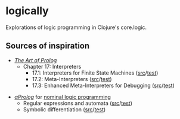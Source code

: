 # logically

Explorations of logic programming in Clojure's core.logic.

## Sources of inspiration

* [_The Art of Prolog_](http://books.google.ch/books?id=w-XjuvpOrjMC&lpg=PP1&pg=PP1#v=onepage&q&f=false)
  * Chapter 17: Interpreters
     * 17.1: Interpreters for Finite State Machines ([src](src/logically/art/interpreters/fsm.clj)/[test](test/logically/art/interpreters/fsm_test.clj))
     * 17.2: Meta-Interpreters ([src](src/logically/art/interpreters/meta.clj)/[test](test/logically/art/interpreters/meta_test.clj))
     * 17.3: Enhanced Meta-Interpreters for Debugging ([src](src/logically/art/interpreters/meta_debug.clj)/[test](test/logically/art/interpreters/meta_debug_test.clj))

<p></p>

* [_αProlog_](http://homepages.inf.ed.ac.uk/jcheney/programs/aprolog/) for [nominal logic programming](http://arxiv.org/abs/cs/0609062)
  * Regular expressions and automata ([src](src/logically/nominal/re.clj)/[test](test/logically/nominal/re_test.clj))
  * Symbolic differentiation ([src](src/logically/nominal/diff.clj)/[test](test/logically/nominal/diff_test.clj))

